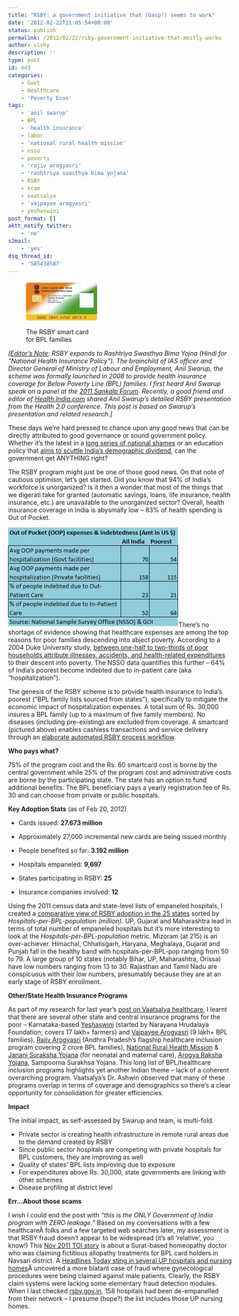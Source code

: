 ```yaml
---
title: "RSBY: a government initiative that (Gasp!) seems to work"
date: '2012-02-22T21:05:54+00:00'
status: publish
permalink: /2012/02/22/rsby-government-initiative-that-mostly-works
author: vishy
description: ''
type: post
id: 643
categories:
    - Govt
    - Healthcare
    - 'Poverty Econ'
tags:
    - 'anil swarup'
    - BPL
    - 'health insurance'
    - labor
    - 'national rural health mission'
    - nsso
    - poverty
    - 'rajiv arogyasri'
    - 'rashtriya swasthya bima yojana'
    - RSBY
    - scam
    - vaatsalya
    - 'vajpayee arogyasri'
    - yeshaswini
post_format: []
aktt_notify_twitter:
    - 'no'
s2mail:
    - 'yes'
dsq_thread_id:
    - '585438587'
---
```

<figure aria-describedby="caption-attachment-644" class="wp-caption alignleft" id="attachment_644" style="width: 160px">

[![](../../../../uploads/2012/02/rsby_smart_card_sample_up_nic_in.jpg "rsby_smart_card_sample_up_nic_in")](../../../../uploads/2012/02/rsby_smart_card_sample_up_nic_in.jpg)<figcaption class="wp-caption-text" id="caption-attachment-644">The RSBY smart card for BPL families</figcaption></figure>

*\[<span style="text-decoration: underline;">Editor’s Note</span>: RSBY expands to Rashtriya Swasthya Bima Yojna (Hindi for “National Health Insurance Policy”). The brainchild of IAS officer and Director General of *Ministry of Labour and Employment,* Anil Swarup, the scheme was formally launched in 2008 to provide health insurance coverage for Below Poverty Line (BPL) families. I first heard Anil Swarup speak on a panel at the [2011 Sankalp Forum](http://www.techsangam.com/2011/05/09/if-i-was-looking-for-inspiration-i-found-it-at-sankalp-forum/). Recently, a good friend and editor of [Health.India.com](http://health.india.com/) *shared Anil Swarup’s detailed RSBY presentation from* the Health 2.0 conference. This post is based on Swarup’s presentation and related research.\]*

These days we’re hard pressed to chance upon any good news that can be directly attributed to good governance or sound government policy. Whether it’s the latest in a [long series of national shames](http://www.techsangam.com/2012/01/10/welcome-to-india-a-nation-of-national-shames/) or an education policy that [aims to scuttle India’s demographic dividend](http://acorn.nationalinterest.in/2012/02/21/cheap-tablet-unaffordable-mistake/), can the government get ANYTHING right?

The RSBY program might just be one of those good news. On that note of cautious optimism, let’s get started. Did you know that 94% of India’s workforce is unorganized? Is it then a wonder that most of the things that we digerati take for granted (automatic savings, loans, life insurance, health insurance, etc.) are unavailable to the unorganized sector? Overall, health insurance coverage in India is abysmally low – 83% of health spending is Out of Pocket.

[![](../../../../uploads/2012/02/rsby_oop_expenses_indebtedness.png "rsby_oop_expenses_indebtedness")](../../../../uploads/2012/02/rsby_oop_expenses_indebtedness.png)There’s no shortage of evidence showing that healthcare expenses are among the top reasons for poor families descending into abject poverty. According to a 2004 Duke University study, [between one-half to two-thirds of poor households attribute illnesses, accidents, and health-related expenditures](http://www.techsangam.com/2011/03/19/escaping-poverty-and-becoming-poor-who-gains-who-loses-and-why/) to their descent into poverty. The NSSO data quantifies this further – 64% of India’s poorest become indebted due to in-patient care (aka “hospitalization”).

The genesis of the RSBY scheme is to provide health insurance to India’s poorest (“BPL family lists sourced from states”), specifically to mitigate the economic impact of hospitalization expenses. A total sum of Rs. 30,000 insures a BPL family (up to a maximum of five family members). No diseases (including pre-existing) are excluded from coverage. A smartcard (pictured above) enables cashless transactions and service delivery through an [elaborate automated RSBY process workflow](http://www.techsangam.com/2012/02/22/the-complete-rsby-process-flows/).

**Who pays what?**

75% of the program cost and the Rs. 60 smartcard cost is borne by the central government while 25% of the program cost and administrative costs are borne by the participating state. The state has an option to fund additional benefits. The BPL beneficiary pays a yearly registration fee of Rs. 30 and can choose from private or public hospitals.

**Key Adoption Stats** (as of Feb 20, 2012)

- Cards issued: **27.673 million**
- Approximately 27,000 incremental new cards are being issued monthly

- People benefited so far: **3.192 million**
- Hospitals empaneled: **9,697**
- States participating in RSBY: **25**
- Insurance companies involved: **12**

Using the 2011 census data and state-level lists of empaneled hospitals, I created a [comparative view of RSBY adoption in the 25 states](http://www.techsangam.com/2012/02/22/empaneled-hospitals-in-rsby-network/) sorted by *Hospitals-per-BPL-population (million)*. UP, Gujarat and Maharashtra lead in terms of total number of empaneled hospitals but it’s more interesting to look at the *Hospitals-per-BPL-population* metric. Mizoram (at 215) is an over-achiever. Himachal, Chhatisgarh, Haryana, Meghalaya, Gujarat and Punjab fall in the healthy band with hospitals-per-BPL-pop ranging from 50 to 79. A large group of 10 states (notably Bihar, UP, Maharashtra, Orissa) have low numbers ranging from 13 to 30. Rajasthan and Tamil Nadu are conspicuous with their low numbers, presumably because they are at an early stage of RSBY enrollment.

**Other/State Health Insurance Programs**

As part of my research for last year’s [post on Vaatsalya healthcare](http://www.techsangam.com/2011/06/20/vaatsalya-affordable-high-quality-healthcare-formula-smaller-towns/), I learnt that there are several other state and central insurance programs for the poor – Karnataka-based [Yeshaswini](http://www.hsprodindia.nic.in/retopt2.asp?SD=21&SI=4&ROT=4) (started by Narayana Hrudalaya Foundation; covers 17 lakh+ farmers) and [Vajpayee Arogyasri](http://stg2.kar.nic.in/healthnew/SAST/Home.html) (9 lakh+ BPL families), [Rajiv Arogyasri](https://www.aarogyasri.org/ASRI/index.jsp) (Andhra Pradesh’s flagship healthcare inclusion program covering 2 crore BPL families), [National Rural Health Mission](http://india.gov.in/citizen/health/national_rural.php) &amp; [Janani Suraksha Yojana](http://india.gov.in/citizen/health/janani_suraksha.php) (for neonatal and maternal care), [Arogya Raksha Yojana](http://www.arogyarakshayojana.org/), Sampoorna Surakhsa Yojana. This long list of BPL/healthcare inclusion programs highlights yet another Indian theme – lack of a coherent overarching program. Vaatsalya’s Dr. Ashwin observed that many of these programs overlap in terms of coverage and demographics so there’s a clear opportunity for consolidation for greater efficiencies.

**Impact**

The initial impact, as self-assessed by Swarup and team, is multi-fold.

- Private sector is creating health infrastructure in remote rural areas due to the demand created by RSBY
- Since public sector hospitals are competing with private hospitals for BPL customers, they are improving as well
- Quality of states’ BPL lists improving due to exposure
- For expenditures above Rs. 30,000, state governments are linking with other schemes
- Disease profiling at district level

**Err…About those scams**

I wish I could end the post with *“this is the ONLY Government of India program with ZERO leakage.”* Based on my conversations with a few healthcareÂ folks and a few targeted web searches later, my assessment is that RSBY fraud doesn’t appear to be widespread (it’s all ‘relative’, you know!) This [Nov 2011 TOI story](http://articles.timesofindia.indiatimes.com/2011-11-15/surat/30400687_1_insurance-scam-rsby-scheme-bpl-card) is about a Surat-based homeopathy doctor who was claiming fictitious allopathy treatments for BPL card holders in Navsari district. A [Headlines Today sting in several UP hospitals and nursing homes](http://indiatoday.intoday.in/story/up-hospitals-misusing-rsby,-treating-men-for-gynaecological-diseases/1/110828.html)Â uncovered a more blatant case of fraud where gynecological procedures were being claimed against male patients. Clearly, the RSBY claim systems were lacking some elementary fraud detection modules. When I last checked [rsby.gov.in](http://rsby.gov.in/), 158 hospitals had been de-empanelled from their network – I presume (hope?) the list includes those UP nursing homes.